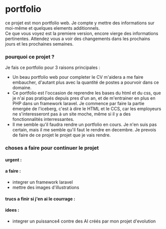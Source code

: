 # portfolio

ce projet est mon portfolio web. Je compte y mettre des informations sur moi-même et quelques elements additionnels.  
Ce que vous voyez est la premiere version, encore vierge des informations pertinentes. Attendez vous a voir des changements dans les prochains jours et les prochaines semaines.

### pourquoi ce projet ?

Je fais ce portfolio pour 3 raisons principales :  
 - Un beau portfolio web pour completer le CV m'aidera a me faire embaucher, d'autant plus avec la quantité de postes a pourvoir dans ce domaine.  
 - Ce portfolio est l'occasion de reprendre les bases du html et du css, que je n'ai pas pratiqués depuis pres d'un an, et de m'entrainer en plus en PHP dans un framework laravel. Je commence par faire la partie émergée de l'iceberg, c'est à dire le HTML et le CCS, car les employeurs ne s'interesseront pas à un site moche, même si il y a des fonctionnalités interressantes.  
 - Il me semble qu'il faudra rendre un portfolio en cours. Je n'en suis pas certain, mais il me semble qu'il faut le rendre en decembre. Je prevois de faire de ce projet le projet que je vais rendre.


### choses a faire pour continuer le projet

#### urgent :

#### a faire : 
 - integrer un framework laravel  
 - mettre des images d'illustrations


#### trucs a finir si j'en ai le courrage : 

#### idees : 
 - integrer un puissance4 contre des AI créés par mon projet d'evolution

